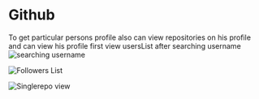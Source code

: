 # Github
To get particular persons profile also can view repositories on his profile and can view his profile
first view usersList after searching username
![searching username](Screenshot(49).PNG)


![Followers List](Screenshot(50).PNG)


![Singlerepo view](Screenshot(51).PNG)
